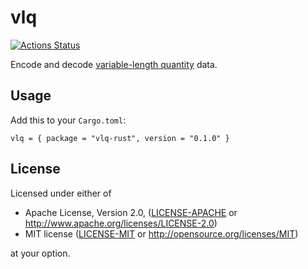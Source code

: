 # vlq

[![Actions Status](https://github.com/bbqsrc/vlq-rust/workflows/Continuous%20Integration/badge.svg)](https://github.com/bbqsrc/vlq-rust/actions)

Encode and decode [variable-length quantity](https://en.wikipedia.org/wiki/Variable-length_quantity) data.

## Usage

Add this to your `Cargo.toml`:

```
vlq = { package = "vlq-rust", version = "0.1.0" }
```

## License

Licensed under either of

* Apache License, Version 2.0, ([LICENSE-APACHE](LICENSE-APACHE) or http://www.apache.org/licenses/LICENSE-2.0)
* MIT license ([LICENSE-MIT](LICENSE-MIT) or http://opensource.org/licenses/MIT)

at your option.
